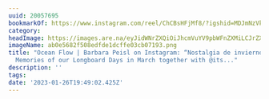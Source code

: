 ```yaml
---
uuid: 20057695
bookmarkOf: https://www.instagram.com/reel/ChCBsHFjMf8/?igshid=MDJmNzVkMjY=
category: 
headImage: https://images.are.na/eyJidWNrZXQiOiJhcmVuYV9pbWFnZXMiLCJrZXkiOiIyMDA1NzY5NS9vcmlnaW5hbF9hYjBlNTY4MmY1MDhlZGZkZTFkY2ZmZTAzY2IwNzE5My5wbmciLCJlZGl0cyI6eyJyZXNpemUiOnsid2lkdGgiOjEyMDAsImhlaWdodCI6MTIwMCwiZml0IjoiaW5zaWRlIiwid2l0aG91dEVubGFyZ2VtZW50Ijp0cnVlfSwid2VicCI6eyJxdWFsaXR5Ijo5MH0sImpwZWciOnsicXVhbGl0eSI6OTB9LCJyb3RhdGUiOm51bGx9fQ==?bc=0
imageName: ab0e5682f508edfde1dcffe03cb07193.png
title: "Ocean Flow | Barbara Peisl on Instagram: “Nostalgia de invierno \U0001F90D
  Memories of our Longboard Days in March together with @its..."
description: ''
tags: 
date: '2023-01-26T19:49:02.425Z'
---
```

